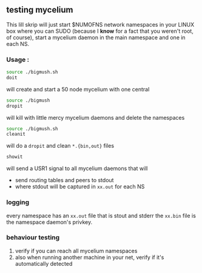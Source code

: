 ## testing mycelium
This lill skrip will just start $NUMOFNS network namespaces in your LINUX box where you can SUDO (because I __know__ for a fact that you weren't root, of course), start a mycelium daemon in the main namespace and one in each NS.

### Usage :
```bash
source ./bigmush.sh
doit
```
will create and start a 50 node mycelium with one central

```bash
source ./bigmush
dropit
```
will kill with little mercy mycelium daemons and delete the namespaces

```bash
source ./bigmush.sh
cleanit
```
will do a `dropit` and clean `*.{bin,out}` files
```bash
showit
```
will send a USR1 signal to all mycelium daemons that will
  - send routing tables and peers to stdout
  - where stdout will be captured in `xx.out` for each NS

### logging
every namespace has an `xx.out` file that is stout and stderr
the `xx.bin` file is the namespace daemon's privkey.

### behaviour testing

1) verify if you can reach all mycelium namespaces
2) also when running another machine in your net, verify if it's automatically detected
